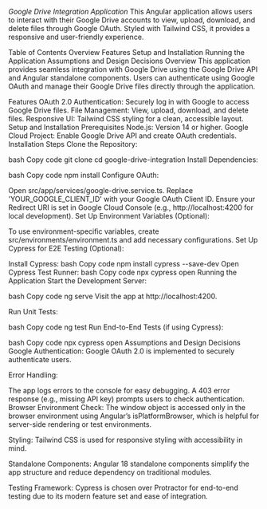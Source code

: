 *Google Drive Integration Application*
This Angular application allows users to interact with their Google Drive accounts to view, upload, download, and delete files through Google OAuth. Styled with Tailwind CSS, it provides a responsive and user-friendly experience.

Table of Contents
Overview
Features
Setup and Installation
Running the Application
Assumptions and Design Decisions
Overview
This application provides seamless integration with Google Drive using the Google Drive API and Angular standalone components. Users can authenticate using Google OAuth and manage their Google Drive files directly through the application.

Features
OAuth 2.0 Authentication: Securely log in with Google to access Google Drive files.
File Management: View, upload, download, and delete files.
Responsive UI: Tailwind CSS styling for a clean, accessible layout.
Setup and Installation
Prerequisites
Node.js: Version 14 or higher.
Google Cloud Project: Enable Google Drive API and create OAuth credentials.
Installation Steps
Clone the Repository:

bash
Copy code
git clone <repository-url>
cd google-drive-integration
Install Dependencies:

bash
Copy code
npm install
Configure OAuth:

Open src/app/services/google-drive.service.ts.
Replace 'YOUR_GOOGLE_CLIENT_ID' with your Google OAuth Client ID.
Ensure your Redirect URI is set in Google Cloud Console (e.g., http://localhost:4200 for local development).
Set Up Environment Variables (Optional):

To use environment-specific variables, create src/environments/environment.ts and add necessary configurations.
Set Up Cypress for E2E Testing (Optional):

Install Cypress:
bash
Copy code
npm install cypress --save-dev
Open Cypress Test Runner:
bash
Copy code
npx cypress open
Running the Application
Start the Development Server:

bash
Copy code
ng serve
Visit the app at http://localhost:4200.

Run Unit Tests:

bash
Copy code
ng test
Run End-to-End Tests (if using Cypress):

bash
Copy code
npx cypress open
Assumptions and Design Decisions
Google Authentication: Google OAuth 2.0 is implemented to securely authenticate users.

Error Handling:

The app logs errors to the console for easy debugging.
A 403 error response (e.g., missing API key) prompts users to check authentication.
Browser Environment Check: The window object is accessed only in the browser environment using Angular’s isPlatformBrowser, which is helpful for server-side rendering or test environments.

Styling: Tailwind CSS is used for responsive styling with accessibility in mind.

Standalone Components: Angular 18 standalone components simplify the app structure and reduce dependency on traditional modules.

Testing Framework: Cypress is chosen over Protractor for end-to-end testing due to its modern feature set and ease of integration.

